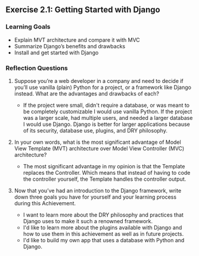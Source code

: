 ## Exercise 2.1: Getting Started with Django

### Learning Goals

- Explain MVT architecture and compare it with MVC
- Summarize Django’s benefits and drawbacks
- Install and get started with Django

### Reflection Questions

1. Suppose you’re a web developer in a company and need to decide if you’ll use vanilla (plain) Python for a project, or a framework like Django instead. What are the advantages and drawbacks of each?

   - If the project were small, didn't require a database, or was meant to be completely customizable I would use vanilla Python. If the project was a larger scale, had multiple users, and needed a larger database I would use Django. Django is better for larger applications because of its security, database use, plugins, and DRY philosophy.

2. In your own words, what is the most significant advantage of Model View Template (MVT) architecture over Model View Controller (MVC) architecture?

   - The most significant advantage in my opinion is that the Template replaces the Controller. Which means that instead of having to code the controller yourself, the Template handles the controller output.

3. Now that you’ve had an introduction to the Django framework, write down three goals you have for yourself and your learning process during this Achievement.

   - I want to learn more about the DRY philosophy and practices that Django uses to make it such a renowned framework.
   - I'd like to learn more about the plugins available with Django and how to use them in this achievement as well as in future projects.
   - I'd like to build my own app that uses a database with Python and Django.
